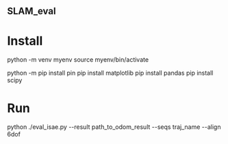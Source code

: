 ## SLAM_eval

# Install

python -m venv myenv
source myenv/bin/activate

python -m pip install pin
pip install matplotlib
pip install pandas
pip install scipy

# Run

python ./eval_isae.py --result path_to_odom_result --seqs traj_name --align 6dof
